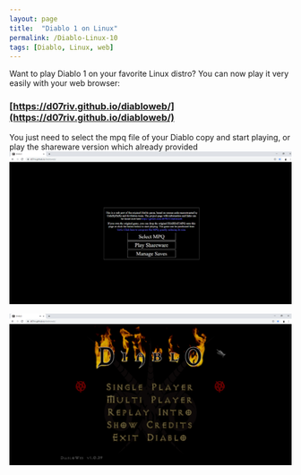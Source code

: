 ```yaml
---
layout: page
title:  "Diablo 1 on Linux"
permalink: /Diablo-Linux-10
tags: [Diablo, Linux, web]
---
```




Want to play Diablo 1 on your favorite Linux distro? You can now play it very easily with your web browser:

### [https://d07riv.github.io/diabloweb/](https://d07riv.github.io/diabloweb/)


You just need to select the mpq file of your Diablo copy and start playing, or play the shareware version which already provided
![mpq](/assets/windows/diablo_mpq.png)

![diablo](/assets/windows/diablo.png)

